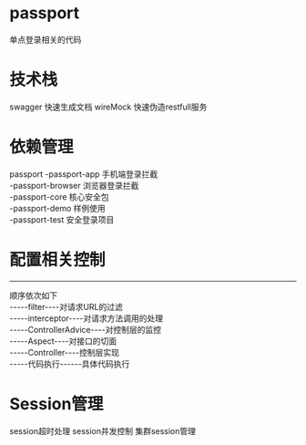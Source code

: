 # passport
单点登录相关的代码

# 技术栈
swagger 快速生成文档
wireMock 快速伪造restfull服务

# 依赖管理
passport
    -passport-app 手机端登录拦截  
    -passport-browser 浏览器登录拦截  
    -passport-core 核心安全包  
    -passport-demo 样例使用  
    -passport-test 安全登录项目
    
# 配置相关控制
 --------------------------
 顺序依次如下  
     -----filter----对请求URL的过滤     
     -----interceptor----对请求方法调用的处理   
     -----ControllerAdvice----对控制层的监控  
     -----Aspect----对接口的切面  
     -----Controller----控制层实现  
     -----代码执行------具体代码执行
     
# Session管理
session超时处理
session并发控制
集群session管理